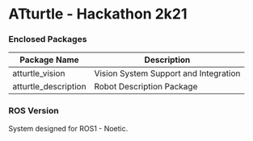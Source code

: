 # ATturtle - Hackathon 2k21


### Enclosed Packages
| Package Name | Description |
| ------------ | ----------- |
| atturtle_vision | Vision System Support and Integration |
| atturtle_description | Robot Description Package |


### ROS Version
System designed for ROS1 - Noetic.
